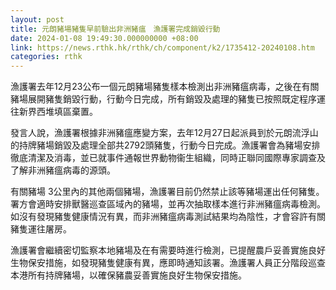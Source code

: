 ```yaml
---
layout: post
title: 元朗豬場豬隻早前驗出非洲豬瘟　漁護署完成銷毀行動
date: 2024-01-08 19:49:30.000000000 +08:00
link: https://news.rthk.hk/rthk/ch/component/k2/1735412-20240108.htm
categories: rthk
---
```


漁護署去年12月23公布一個元朗豬場豬隻樣本檢測出非洲豬瘟病毒，之後在有關豬場展開豬隻銷毀行動，行動今日完成，所有銷毀及處理的豬隻已按照既定程序運往新界西堆填區棄置。

發言人說，漁護署根據非洲豬瘟應變方案，去年12月27日起派員到於元朗流浮山的持牌豬場銷毀及處理全部共2792頭豬隻，行動今日完成。漁護署會為豬場安排徹底清潔及消毒，並已就事件通報世界動物衞生組織，同時正聯同國際專家調查及了解非洲豬瘟病毒的源頭。

有關豬場 3公里內的其他兩個豬場，漁護署目前仍然禁止該等豬場運出任何豬隻。署方會適時安排獸醫巡查區域內的豬場，並再次抽取樣本進行非洲豬瘟病毒檢測。如沒有發現豬隻健康情況有異，而非洲豬瘟病毒測試結果均為陰性，才會容許有關豬隻運往屠房。

漁護署會繼續密切監察本地豬場及在有需要時進行檢測，已提醒農戶妥善實施良好生物保安措施，如發現豬隻健康有異，應即時通知該署。漁護署人員正分階段巡查本港所有持牌豬場，以確保豬農妥善實施良好生物保安措施。
